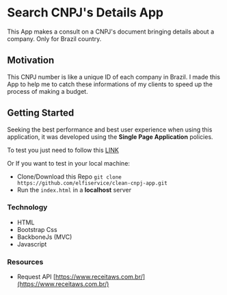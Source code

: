 # Search CNPJ's Details App
This App makes a consult on a CNPJ's document bringing details about a company. Only for Brazil country.

## Motivation
This CNPJ number is like a unique ID of each company in Brazil.
I made this App to help me to catch these informations of my clients to speed up the process of making a budget.

## Getting Started
Seeking the best performance and best user experience when using this application, it was developed using the **Single Page Application** policies.

To test you just need to follow this [LINK](https://elfiservice.github.io/clean-cnpj-app/)

Or If you want to test in your local machine:
- Clone/Download this Repo `git clone https://github.com/elfiservice/clean-cnpj-app.git`
- Run the `index.html` in a **localhost** server

### Technology
- HTML
- Bootstrap Css
- BackboneJs (MVC)
- Javascript

### Resources
- Request API [https://www.receitaws.com.br/](https://www.receitaws.com.br/)
